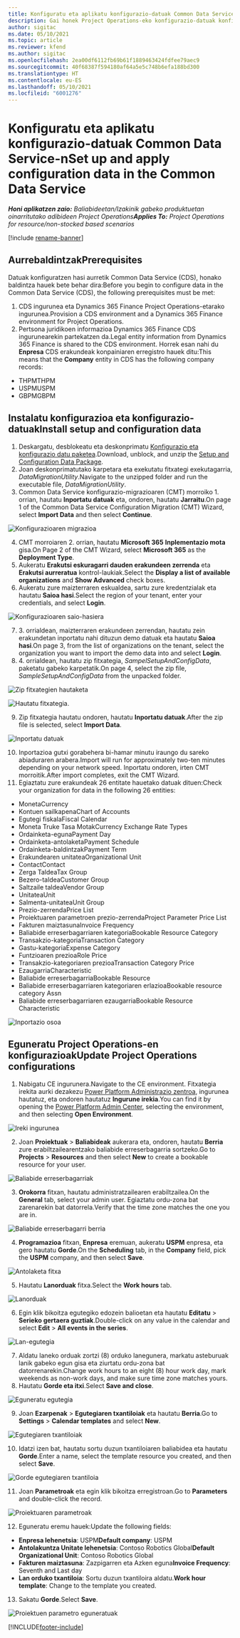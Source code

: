 ```yaml
---
title: Konfiguratu eta aplikatu konfigurazio-datuak Common Data Service-n
description: Gai honek Project Operations-eko konfigurazio-datuak konfiguratzeari eta aplikatzeari buruzko informazioa eskaintzen du.
author: sigitac
ms.date: 05/10/2021
ms.topic: article
ms.reviewer: kfend
ms.author: sigitac
ms.openlocfilehash: 2ea00df6112fb69b61f1889463424fdfee79aec9
ms.sourcegitcommit: 40f68387f594180af64a5e5c748b6efa188bd300
ms.translationtype: HT
ms.contentlocale: eu-ES
ms.lasthandoff: 05/10/2021
ms.locfileid: "6001276"
---
```

# <a name="set-up-and-apply-configuration-data-in-the-common-data-service"></a><span data-ttu-id="61b20-103">Konfiguratu eta aplikatu konfigurazio-datuak Common Data Service-n</span><span class="sxs-lookup"><span data-stu-id="61b20-103">Set up and apply configuration data in the Common Data Service</span></span> 

<span data-ttu-id="61b20-104">_**Honi aplikatzen zaio:** Baliabideetan/Izakinik gabeko produktuetan oinarritutako adibideen Project Operations_</span><span class="sxs-lookup"><span data-stu-id="61b20-104">_**Applies To:** Project Operations for resource/non-stocked based scenarios_</span></span>

[!include [rename-banner](~/includes/cc-data-platform-banner.md)]

## <a name="prerequisites"></a><span data-ttu-id="61b20-105">Aurrebaldintzak</span><span class="sxs-lookup"><span data-stu-id="61b20-105">Prerequisites</span></span>

<span data-ttu-id="61b20-106">Datuak konfiguratzen hasi aurretik Common Data Service (CDS), honako baldintza hauek bete behar dira:</span><span class="sxs-lookup"><span data-stu-id="61b20-106">Before you begin to configure data in the Common Data Service (CDS), the following prerequisites must be met:</span></span>

1.  <span data-ttu-id="61b20-107">CDS ingurunea eta Dynamics 365 Finance Project Operations-etarako ingurunea.</span><span class="sxs-lookup"><span data-stu-id="61b20-107">Provision a CDS environment and a Dynamics 365 Finance environment for Project Operations.</span></span>
2.  <span data-ttu-id="61b20-108">Pertsona juridikoen informazioa Dynamics 365 Finance CDS ingurunearekin partekatzen da.</span><span class="sxs-lookup"><span data-stu-id="61b20-108">Legal entity information from Dynamics 365 Finance is shared to the CDS environment.</span></span> <span data-ttu-id="61b20-109">Horrek esan nahi du **Enpresa** CDS erakundeak konpainiaren erregistro hauek ditu:</span><span class="sxs-lookup"><span data-stu-id="61b20-109">This means that the **Company** entity in CDS has the following company records:</span></span>
  - <span data-ttu-id="61b20-110">THPM</span><span class="sxs-lookup"><span data-stu-id="61b20-110">THPM</span></span>
  - <span data-ttu-id="61b20-111">USPM</span><span class="sxs-lookup"><span data-stu-id="61b20-111">USPM</span></span>
  - <span data-ttu-id="61b20-112">GBPM</span><span class="sxs-lookup"><span data-stu-id="61b20-112">GBPM</span></span>

## <a name="install-setup-and-configuration-data"></a><span data-ttu-id="61b20-113">Instalatu konfigurazioa eta konfigurazio-datuak</span><span class="sxs-lookup"><span data-stu-id="61b20-113">Install setup and configuration data</span></span>

1. <span data-ttu-id="61b20-114">Deskargatu, desblokeatu eta deskonprimatu [Konfigurazio eta konfigurazio datu paketea](https://download.microsoft.com/download/e/2/d/e2da6c98-d5dd-450c-aabe-fd6bf2ba374b/ProjOpsSampleSetupData-%20Integrated%20Latest.zip).</span><span class="sxs-lookup"><span data-stu-id="61b20-114">Download, unblock, and unzip the [Setup and Configuration Data Package](https://download.microsoft.com/download/e/2/d/e2da6c98-d5dd-450c-aabe-fd6bf2ba374b/ProjOpsSampleSetupData-%20Integrated%20Latest.zip).</span></span>
2. <span data-ttu-id="61b20-115">Joan deskonprimatutako karpetara eta exekutatu fitxategi exekutagarria, *DataMigrationUtility*.</span><span class="sxs-lookup"><span data-stu-id="61b20-115">Navigate to the unzipped folder and run the executable file, *DataMigrationUtility*.</span></span>
3. <span data-ttu-id="61b20-116">Common Data Service konfigurazio-migrazioaren (CMT) morroiko 1. orrian, hautatu **Inportatu datuak** eta, ondoren, hautatu **Jarraitu**.</span><span class="sxs-lookup"><span data-stu-id="61b20-116">On page 1 of the Common Data Service Configuration Migration (CMT) Wizard, select **Import Data** and then select **Continue**.</span></span>

![Konfigurazioaren migrazioa](./media/1ConfigurationMigration.png)

4. <span data-ttu-id="61b20-118">CMT morroiaren 2. orrian, hautatu **Microsoft 365** **Inplementazio mota** gisa.</span><span class="sxs-lookup"><span data-stu-id="61b20-118">On Page 2 of the CMT Wizard, select **Microsoft 365** as the **Deployment Type**.</span></span>
5. <span data-ttu-id="61b20-119">Aukeratu **Erakutsi eskuragarri dauden erakundeen zerrenda** eta **Erakutsi aurreratua** kontrol-laukiak.</span><span class="sxs-lookup"><span data-stu-id="61b20-119">Select the **Display a list of available organizations** and **Show Advanced** check boxes.</span></span>
6. <span data-ttu-id="61b20-120">Aukeratu zure maizterraren eskualdea, sartu zure kredentzialak eta hautatu **Saioa hasi**.</span><span class="sxs-lookup"><span data-stu-id="61b20-120">Select the region of your tenant, enter your credentials, and select **Login**.</span></span>

![Konfigurazioaren saio-hasiera](./media/2ConfigurationSignin.png)

7. <span data-ttu-id="61b20-122">3. orrialdean, maizterraren erakundeen zerrendan, hautatu zein erakundetan inportatu nahi dituzun demo datuak eta hautatu **Saioa hasi**.</span><span class="sxs-lookup"><span data-stu-id="61b20-122">On page 3, from the list of organizations on the tenant, select the organization you want to import the demo data into and select **Login**.</span></span>
8. <span data-ttu-id="61b20-123">4. orrialdean, hautatu zip fitxategia, *SampelSetupAndConfigData*, paketatu gabeko karpetatik.</span><span class="sxs-lookup"><span data-stu-id="61b20-123">On page 4, select the zip file, *SampleSetupAndConfigData* from the unpacked folder.</span></span>

![Zip fitxategien hautaketa](./media/3ZipFile.png)

![Hautatu fitxategia.](./media/4SelectAFile.png)

9. <span data-ttu-id="61b20-126">Zip fitxategia hautatu ondoren, hautatu **Inportatu datuak**.</span><span class="sxs-lookup"><span data-stu-id="61b20-126">After the zip file is selected, select **Import Data**.</span></span>

![Inportatu datuak](./media/5ImportData.png)

10. <span data-ttu-id="61b20-128">Inportazioa gutxi gorabehera bi-hamar minutu iraungo du sareko abiaduraren arabera.</span><span class="sxs-lookup"><span data-stu-id="61b20-128">Import will run for approximately two-ten minutes depending on your network speed.</span></span> <span data-ttu-id="61b20-129">Inportatu ondoren, irten CMT morroitik.</span><span class="sxs-lookup"><span data-stu-id="61b20-129">After import completes, exit the CMT Wizard.</span></span> 
11. <span data-ttu-id="61b20-130">Egiaztatu zure erakundeak 26 entitate hauetako datuak dituen:</span><span class="sxs-lookup"><span data-stu-id="61b20-130">Check your organization for data in the following 26 entities:</span></span>

  - <span data-ttu-id="61b20-131">Moneta</span><span class="sxs-lookup"><span data-stu-id="61b20-131">Currency</span></span>
  - <span data-ttu-id="61b20-132">Kontuen sailkapena</span><span class="sxs-lookup"><span data-stu-id="61b20-132">Chart of Accounts</span></span>
  - <span data-ttu-id="61b20-133">Egutegi fiskala</span><span class="sxs-lookup"><span data-stu-id="61b20-133">Fiscal Calendar</span></span>
  - <span data-ttu-id="61b20-134">Moneta Truke Tasa Motak</span><span class="sxs-lookup"><span data-stu-id="61b20-134">Currency Exchange Rate Types</span></span>
  - <span data-ttu-id="61b20-135">Ordainketa-eguna</span><span class="sxs-lookup"><span data-stu-id="61b20-135">Payment Day</span></span>
  - <span data-ttu-id="61b20-136">Ordainketa-antolaketa</span><span class="sxs-lookup"><span data-stu-id="61b20-136">Payment Schedule</span></span>
  - <span data-ttu-id="61b20-137">Ordainketa-baldintzak</span><span class="sxs-lookup"><span data-stu-id="61b20-137">Payment Term</span></span>
  - <span data-ttu-id="61b20-138">Erakundearen unitatea</span><span class="sxs-lookup"><span data-stu-id="61b20-138">Organizational Unit</span></span>
  - <span data-ttu-id="61b20-139">Contact</span><span class="sxs-lookup"><span data-stu-id="61b20-139">Contact</span></span>
  - <span data-ttu-id="61b20-140">Zerga Taldea</span><span class="sxs-lookup"><span data-stu-id="61b20-140">Tax Group</span></span>
  - <span data-ttu-id="61b20-141">Bezero-taldea</span><span class="sxs-lookup"><span data-stu-id="61b20-141">Customer Group</span></span>
  - <span data-ttu-id="61b20-142">Saltzaile taldea</span><span class="sxs-lookup"><span data-stu-id="61b20-142">Vendor Group</span></span>
  - <span data-ttu-id="61b20-143">Unitatea</span><span class="sxs-lookup"><span data-stu-id="61b20-143">Unit</span></span>
  - <span data-ttu-id="61b20-144">Salmenta-unitatea</span><span class="sxs-lookup"><span data-stu-id="61b20-144">Unit Group</span></span>
  - <span data-ttu-id="61b20-145">Prezio-zerrenda</span><span class="sxs-lookup"><span data-stu-id="61b20-145">Price List</span></span>
  - <span data-ttu-id="61b20-146">Proiektuaren parametroen prezio-zerrenda</span><span class="sxs-lookup"><span data-stu-id="61b20-146">Project Parameter Price List</span></span>
  - <span data-ttu-id="61b20-147">Fakturen maiztasuna</span><span class="sxs-lookup"><span data-stu-id="61b20-147">Invoice Frequency</span></span>
  - <span data-ttu-id="61b20-148">Baliabide erreserbagarriaren kategoria</span><span class="sxs-lookup"><span data-stu-id="61b20-148">Bookable Resource Category</span></span>
  - <span data-ttu-id="61b20-149">Transakzio-kategoria</span><span class="sxs-lookup"><span data-stu-id="61b20-149">Transaction Category</span></span>
  - <span data-ttu-id="61b20-150">Gastu-kategoria</span><span class="sxs-lookup"><span data-stu-id="61b20-150">Expense Category</span></span>
  - <span data-ttu-id="61b20-151">Funtzioaren prezioa</span><span class="sxs-lookup"><span data-stu-id="61b20-151">Role Price</span></span>
  - <span data-ttu-id="61b20-152">Transakzio-kategoriaren prezioa</span><span class="sxs-lookup"><span data-stu-id="61b20-152">Transaction Category Price</span></span>
  - <span data-ttu-id="61b20-153">Ezaugarria</span><span class="sxs-lookup"><span data-stu-id="61b20-153">Characteristic</span></span>
  - <span data-ttu-id="61b20-154">Baliabide erreserbagarria</span><span class="sxs-lookup"><span data-stu-id="61b20-154">Bookable Resource</span></span>
  - <span data-ttu-id="61b20-155">Baliabide erreserbagarriaren kategoriaren erlazioa</span><span class="sxs-lookup"><span data-stu-id="61b20-155">Bookable resource category Assn</span></span>
  - <span data-ttu-id="61b20-156">Baliabide erreserbagarriaren ezaugarria</span><span class="sxs-lookup"><span data-stu-id="61b20-156">Bookable Resource Characteristic</span></span>

![Inportazio osoa](./media/6CompleteImport.png)

## <a name="update-project-operations-configurations"></a><span data-ttu-id="61b20-158">Eguneratu Project Operations-en konfigurazioak</span><span class="sxs-lookup"><span data-stu-id="61b20-158">Update Project Operations configurations</span></span>

1. <span data-ttu-id="61b20-159">Nabigatu CE ingurunera.</span><span class="sxs-lookup"><span data-stu-id="61b20-159">Navigate to the CE environment.</span></span> <span data-ttu-id="61b20-160">Fitxategia irekita aurki dezakezu [Power Platform Administrazio zentroa](https://admin.powerplatform.microsoft.com/environments), ingurunea hautatuz, eta ondoren hautatuz **Ingurune irekia**.</span><span class="sxs-lookup"><span data-stu-id="61b20-160">You can find it by opening the [Power Platform Admin Center](https://admin.powerplatform.microsoft.com/environments), selecting the environment, and then selecting **Open Environment**.</span></span> 

![Ireki ingurunea](./media/7OpenEnvironment.png)

2. <span data-ttu-id="61b20-162">Joan **Proiektuak** > **Baliabideak** aukerara eta, ondoren, hautatu **Berria** zure erabiltzailearentzako baliabide erreserbagarria sortzeko.</span><span class="sxs-lookup"><span data-stu-id="61b20-162">Go to **Projects** > **Resources** and then select **New** to create a bookable resource for your user.</span></span>

![Baliabide erreserbagarriak](./media/8BookableResources.png)

3. <span data-ttu-id="61b20-164">**Orokorra** fitxan, hautatu administratzailearen erabiltzailea.</span><span class="sxs-lookup"><span data-stu-id="61b20-164">On the **General** tab, select your admin user.</span></span> <span data-ttu-id="61b20-165">Egiaztatu ordu-zona bat zarenarekin bat datorrela.</span><span class="sxs-lookup"><span data-stu-id="61b20-165">Verify that the time zone matches the one you are in.</span></span> 

![Baliabide erreserbagarri berria](./media/9NewBookableResource.png)

4. <span data-ttu-id="61b20-167">**Programazioa** fitxan, **Enpresa** eremuan, aukeratu **USPM** enpresa, eta gero hautatu **Gorde**.</span><span class="sxs-lookup"><span data-stu-id="61b20-167">On the **Scheduling** tab, in the **Company** field, pick the **USPM** company, and then select **Save**.</span></span> 

![Antolaketa fitxa](./media/10SchedulingTab.png)

5. <span data-ttu-id="61b20-169">Hautatu **Lanorduak** fitxa.</span><span class="sxs-lookup"><span data-stu-id="61b20-169">Select the **Work hours** tab.</span></span>  

![Lanorduak](./media/11WorkHours.png)

6. <span data-ttu-id="61b20-171">Egin klik bikoitza egutegiko edozein balioetan eta hautatu **Editatu** > **Serieko gertaera guztiak**.</span><span class="sxs-lookup"><span data-stu-id="61b20-171">Double-click on any value in the calendar and select **Edit** > **All events in the series**.</span></span> 

![Lan-egutegia](./media/12WorkCalendar.png)

7. <span data-ttu-id="61b20-173">Aldatu laneko orduak zortzi (8) orduko lanegunera, markatu asteburuak lanik gabeko egun gisa eta ziurtatu ordu-zona bat datorrenarekin.</span><span class="sxs-lookup"><span data-stu-id="61b20-173">Change work hours to an eight (8) hour work day, mark weekends as non-work days, and make sure time zone matches yours.</span></span> 
8. <span data-ttu-id="61b20-174">Hautatu **Gorde eta itxi**.</span><span class="sxs-lookup"><span data-stu-id="61b20-174">Select **Save and close**.</span></span>

![Eguneratu egutegia](./media/13UpdateCalendar.png)

9. <span data-ttu-id="61b20-176">Joan **Ezarpenak** > **Egutegiaren txantiloiak** eta hautatu **Berria**.</span><span class="sxs-lookup"><span data-stu-id="61b20-176">Go to **Settings** > **Calendar templates** and select **New**.</span></span>
 
 ![Egutegiaren txantiloiak](./media/14CalendarTemplates.png)
 
 10. <span data-ttu-id="61b20-178">Idatzi izen bat, hautatu sortu duzun txantiloiaren baliabidea eta hautatu **Gorde**.</span><span class="sxs-lookup"><span data-stu-id="61b20-178">Enter a name, select the template resource you created, and then select **Save**.</span></span> 
 
 ![Gorde egutegiaren txantiloia](./media/15SaveCalendarTemplate.png)
 
 11. <span data-ttu-id="61b20-180">Joan **Parametroak** eta egin klik bikoitza erregistroan.</span><span class="sxs-lookup"><span data-stu-id="61b20-180">Go to **Parameters** and double-click the record.</span></span> 
 
 ![Proiektuaren parametroak](./media/16ProjectParameters.png)
 
12. <span data-ttu-id="61b20-182">Eguneratu eremu hauek:</span><span class="sxs-lookup"><span data-stu-id="61b20-182">Update the following fields:</span></span>

 - <span data-ttu-id="61b20-183">**Enpresa lehenetsia**: USPM</span><span class="sxs-lookup"><span data-stu-id="61b20-183">**Default company**: USPM</span></span>
 - <span data-ttu-id="61b20-184">**Antolakuntza Unitate lehenetsia**: Contoso Robotics Global</span><span class="sxs-lookup"><span data-stu-id="61b20-184">**Default Organizational Unit**: Contoso Robotics Global</span></span>
 - <span data-ttu-id="61b20-185">**Fakturen maiztasuna**: Zazpigarren eta Azken eguna</span><span class="sxs-lookup"><span data-stu-id="61b20-185">**Invoice Frequency**: Seventh and Last day</span></span>
 - <span data-ttu-id="61b20-186">**Lan orduko txantiloia**: Sortu duzun txantiloira aldatu.</span><span class="sxs-lookup"><span data-stu-id="61b20-186">**Work hour template**: Change to the template you created.</span></span>

13. <span data-ttu-id="61b20-187">Sakatu **Gorde**.</span><span class="sxs-lookup"><span data-stu-id="61b20-187">Select **Save**.</span></span> 

![Proiektuen parametro eguneratuak](./media/17UpdatedProjectParameters.png)


[!INCLUDE[footer-include](../includes/footer-banner.md)]
